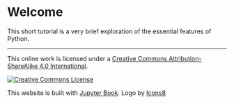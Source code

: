 # Welcome

This short tutorial is a very brief exploration of the essential features of Python. 

---

This online work is licensed under a <a rel="license" href="https://creativecommons.org/licenses/by-sa/4.0/">Creative Commons Attribution-ShareAlike 4.0 International</a>.

<a rel="license" href="https://creativecommons.org/licenses/by-sa/4.0/"><img src="https://licensebuttons.net/l/by-sa/4.0/88x31.png" alt="Creative Commons License" style="border-width:0"/></a><br />


This website is built with [Jupyter Book](https://jupyterbook.org/intro.html). <a target="_blank" href="https://icons8.de/icon/aL7NtSh6zELd/streudiagramm"> </a> Logo by <a target="_blank" href="https://icons8.de">Icons8</a>
